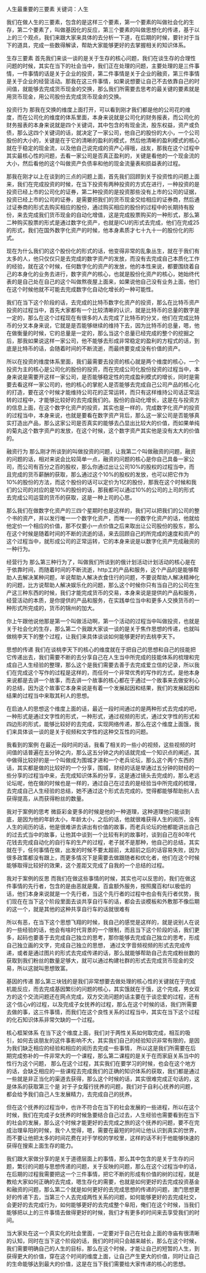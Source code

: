 人生最重要的三要素
关键词：人生

我们在做人生的三要素，包含的是这样三个要素，第一个要素的叫做社会化的生存，第二个要素了，叫做基因化的反应，第三个要素的叫做思想化的传递，基于以上的三个观点，我们来跟大家来具体的去分析一下道，在后期的时候，要针对于当下的道具，完成一些数得解读，帮助大家能够更好的去掌握相关的知识体系。

生存三要素
首先我们来谈一谈的是关于生存的核心问题，我们在谈生存的合理性问题的时候，其实在当下的社会当中，我们正在处理的问题，主要处理的是三件事情，一件事情的话是关于企业的投资，第二件事情是关于企业的融资，第三件事情是关于企业的经营活动。那我在这三件事情，如果说想要让自己不去依靠自己的时间值，就能够去完成货币现金的交换，那么我们所需要去思考的最关键的要素就是用货币现金，用公司股份去完成货币现金的交换。

投资行为
那我在交换的维度上面打开，可以看到刚才我们都是他的公司花的维度，而在公司化的维度的体系里面，本身来说就是公司化的财务报表，而公司化的财务报表的本身来说就是四个关键词，其中包含的有现金流，股东权益，资产或负债，那么这四个关键词的话，就决定了一家公司，他自己的股份的大小，一个公司股份的大小的，关键是在于它的清晰的盈利的模式，然后他清晰的盈利模式的核心就在于稳定的现金流，以及他自己说完成的资产心得哦，战友，那我在这个过程中其实最核心性的问题，去看一家公司是否真正盈利的，关键是看他的一个现金流的大小，然后看他的这个叫做资产负债率和他的现金流量表和损益表的过程。

那我在刚才以上在谈到的三点的问题上面，首先我们回顾到关于投资性的问题上面来，我们在完成投资的时候，在当下投资有两种投资的方式在进行，一种投资的是投资已经上市的公司化的证券，第二种投资的是投资那些没有上市的公司的证据， 投资已经上市的公司的证券，是需要把我们的货币现金交给相应的证券商，然后通过证券商的形式去购买相应的股份，通过购买相应的股份的过程中的长期持有股份，来去完成我们货币现金的自动化增值，这是完成股票购买的一种形式，那么第二种购买股票的形式是通过数字化资产，也就是ICU的形式去完成，他们在完成25的形式，我们在国外数字化资产的时候，他本身素质才七十九十一的股份化的形式。

现在为什么我们的这个股份化的形式的话，他变得非常的乱象丛生，就在于我们有太多的人，他只仅仅只是去完成的数字资产的发放，而没有去完成自己本质化工作的经验，就在这个时候，任何数字化的资产的发放，他的本性来说，都要围绕着自己的本身化的业务去进行，数字资产的核心，也就是股份化资产的核心，她始终代表的是自己处在自己的这个叫做熬夜屋上面来，如果说他自己没有业务上面，他们在这个时候他就不可能去完成数字化自动化增长的一种可能性。

我们在当下这个阶段的话，去完成的比特币数字化资产的投资，那么在比特币资产投资的过程当中，首先大家都有一个比较清晰的认识，就是比特币的总量的数字是一定的，那么在这个过程现在有很多的人去完成了比特币的分叉，他们在完成比特币的分叉本身来说，它就是是否能够继续的维持下去，因为比特币的总量，嗯，他在做衡量的时候，它的总量是一定的，那么当这个总量已经完成的整个的挖掘之后，那我如果说这样一家公司，他不能够去形成非常稳定的盈利的方程式的话，到底是比特币的话，会随着时间的不断流逝，而最终要变成没有价值的资产。

所以在投资的维度体系里面，我们最需要去投资的核心就是两个维度的核心，一个投资为主的核心是公司化的股份的投资，而在完成公司化股份投资的过程当中，本身来说是需要开这样一家公司，是否能够稳定性的完成盈利模式的增长，同时是需要去看这样一家公司的，他的核心的掌舵人是否能够去完成自己公司产品的核心化的打造，要在这个时候才能维持公司花的正常运转，而只有这样维持公司话正常运转的过程中，才能够比较好的去完成我们的。股份的自动化增长，这是在与投资方的信息上面，在这个数字化资产的投资，其实也是一样的，完成数字化资产的投资的过程当中，本身来说，也就是要看在数字资产背后，那么这一家公司是否能够真实打造出产品，那么这家公司是否真实的能够去凸显出比较大的价值，而如果单纯的菊丸这个数字资产的发放，在这个时候，这个数字资产其实他是没有太大的价值的。

融资行为
那么刚才所谈到的叫做投资的问题，让我第二个叫做融资的问题，融资的问题的话，相对来说会比较简单一点，融资的问题的核心是你自己具备一家公司，而公司有百分之百的股权，那么你通过出让公司10%的股权的过程当中，而且完成的货币薪酬的获取，那么通过这个10%的股权的发放，也可以把它作为10%的股份的方法，而这个股份的话可以定价为1亿的股份，那我在这个时候和我们的公司的对应的是10%的股份的话，那我都可以通过10%的公司的上司的形式去完成公司运营的货币的获取，这是一种上司的心思。

那么我们在做数字化资产的三四个星期时也是这样的，我们可以把我们的公司的整个书的资产，并以发行唯一一个数字化资产，而唯一一的数字化资产的话，他就给他定价一个相应的价值，那不仅要小一点价值之后来取出让公司股份的股东，那么在这个时候是随着时间的不断的流逝的话，来去回顾自己的所完成的速度和资产的这个过程当中，就形成公司的正常运转，它的本身来说是以数字化资产完成融资的一种行为。

经营行为
那么第三种行为了，叫做我们所谈到的俄计划活动计划活动的核心是在于依靠时间，而随着时间的不断流逝，http工的产品和服务，这个产品的是能够帮助人去解决某种问题，羊说帮助人解决衣食住行的问题，不要说帮助人解决精神化的问题，比方说帮助人解决娱乐化的问题，那么这个时候你只有当自己的公司在生产这三种东西的时候，我们才能完成货币的交易，本身来说是提供的产品和服务，经营活动的本质，是你提供的产品和服务，在实践单位当中和更多人交换货币的一种形式所完成的，货币的锦州的加大。

你上午跟他说他那是第一个叫做活动啊，第一个活动的过程当中叫做投资，也就是关于社会化的生存，那么第二个我跟大家谈一谈的是关于焦作思想的传递，也就叫做桃李天下的整个过程，让我们来具体谈谈如何能够更好的去桃李天下。

思想的传递
我们在谈桃李天下的核心的维度就在于把自己的思想和自己的技能把它传递出去，我们需要不断的去分享自己在人生当中所完成的技能体系的梳理和完成自己人生经验的整理，那么这个是我们需要去善于去完成爱立信的记录，所以我们在完成这个写作的过程是这样的，而任何一个非常优秀的写作的方式，是他本身来说都是去讲一个故事，而去讲一个故事的核心都在于通过一个故事来去做安利心的总结，因为这个故事它本身来说是有着一个发展起因和结果，我们的发展起因和结果的过程当中来取其利人的思想。

在启迪人的思想这个维度上面的话，最近一段时间通过的是两种形式去完成的吧，一种形式是通过文字性的形式，一种形式，通过视频的形式，通过文字性的形式和四边形的形式，能够比较好的去完成，实现网络传递，那么在这个维度上面饿，我们来具体谈一谈的是关于视频和文字性的这种交互性的问题。

我看到的案例
在最近一段时间的话，我看了相关的一些小的视频，这些视频的时间值的话普遍在五分钟之内，那么这五分钟之内的话就完成一个知识点的阐述，其中做得比较好的是一个叫做成为围城才进和一个老兵论坛，那么这个两个东西的话，其实都是做的比较好的一个分享，围城，财经的话是举通过五分钟的财经的一些分享的过程当中来，去完成知识体系的分享，这是通过镜头去完成的，那么老远论坛呢，他在做的时候也是一样的，通过自己在过去的是经验当中所完成的梳理，去完成自己人生经验的总结，她不通过这个形式去完成的，觉得都能够帮助别人去获得提高，从而获得粉丝的数量。

我对于案例的思考
微臣彩金更多的时候是他的一种道理，这种道理他只能谈到底，是因为他的年龄太小，年龄太小，之后的话，他就很难获得人生的阅历，没有人生的阅历的话，他是很难讲去讲出有价值的故事，而老兵论坛的他都能讲出自己的过去式当中的故事，让他其中谈到一个比较有利的故事时，谈到自己在80年代花钱去完成自动化的自行车的生产的过程，老子就不是那种，他自己的总结，其实就在于，任何事情在做，出发的时候不要太超前，太超前之后的话容易失败，因为很多政策都没有跟上，而更多情况下是需要去做跟随者和优化者，他们在这个时候能够取得比较好的效果，这个差距又完成了自我的一个总结的过程。

我对于案例的反思
而我们在做这些事情的时候，其实也可以反思的，我们在做这件事情的先行者，包含的是由恶就是魔，百盒额外服务，按照魔百和f以极低的话，他们本身来说就是一个先行者，当这个先行者的过程中也会有先行者优势，我们现在在当下这个阶段里面去谈共享自行车的话，都会去谈模板和外敷那不像后期的这一个，就是其他的这种共享自行车的话就很难有

所以有恶，在当下这个思想飞翔的时候，我自己的感觉是这样的，就是说别人在说的一些经验的话，他会有啥时代背景的一个限制，而且当下这个阶段的话，我们更多，起码也要善于去完成自己独立的思考，那你能够去完成自己独立的思考，形成自己独立画的文字，完成自己独立的思想， 通过文字音频视频的形式去完成传递，或者是通过图片的形式去完成传递的话，那么就能够帮助自己去完成粉丝数的获取到我们粉丝的数量足够大，就可以通过构建社群的形式去完成货币现金的交易，所以这就叫思想致富。

基因的传递
那么第三块钱的是我们非常想要去做处理的核心性的关键就在于完成机能反应，而去完成基因繁衍的问题的核心，其实饿就在于饿，这个完成，男女双方的这个交流问题还在网点完成，双方交流问题的话主要在于谈恋爱的过程，还有这个信心v的过程，以及完成子女抚养的过程，那么在这个时候的话，我们所需要去做的事，这三件事情，而我们在这个良性关系的过程当中，其实在当下这个过程的化石知识体系非常欠缺的一个过程。

核心框架体系
在当下这个维度上面，我们对于两性关系如何取完成，相互的吸引，如何去谈朋友的这件事影响不大，其实我们自己的经验知识非常有限的，是因为我们缺乏相应的经验和相应的阅历去完成一些事情， 所以这是我们所需要在后期完成弥补的一件非常大的一个课程，那么第二课程的是关于在而家庭关系当中的性行为这个问题， 那么在这个过程，其实我们在要学习的时候，也会在这个地方的话，会缺乏相应的一些课程去完成我们的正确的知识体系的获取，我们都是通过一些就是非正当化的渠道去获得，那么这个时候的话，其实很难完成正句话的，这是体系的获取第三个是 对于子女履行抚养的问题，我们对于自利心抚养的问题，都会给予我们自己人生发展精力，去完成自己的抚养。

但在这个抚养的过程当中，也许不符合在当下的社会发展的一些进程，所以在这个时候，我们在完成子女抚养的时候急要结合自己过去，人生经验也需要看到在当下的社会的发展，那么这个时候才能更好的去完成之旅的这个抚养的问题，要不在完成治理阜阳的时候，我个人觉得，嗯，需要在最短的时间让他认识到真实的世界，而不要让他把太多的时间花费在对于学校的学校里，这样的话不利于他能够快速的获得在搜索上面生存的能力。

我们跟大家做分享的是关于道德层面上的事情，那么其中包含的是关于生存的问题，繁衍的问题与思想传递的问题，关于反映的问题，那么在这个过程当中的话，在后期的过程我需要把这一个三件事情，把它不断的形成有价值的树的过程，就是教给大家如何正确的去完成，嗯生存化的需要，也就是如何更好的去完成投资基金和融资的问题，那么第二个就是如何更好的去完成思想的传递的问题，澳门思想更好的传递下去，当第三个人去完成两性关系的问题，如何能够更好的去完成社交，会更好的去完成行为，如何能够更好的去完成整个阜阳，俺们在这个时候，当我们能够把以上的三件事情去做得更好的时候，我们才有更多的时间来去享受我们的时间。

当大家处在这一个真实化的社会里面，一定要对于自己在社会上面的寺庙有很清晰的认知，同时在当下这个阶段的话，我们的时间只会越来越长，那么在这个时候，我们需要明确自己的人生的目标，那么在这个时候，才能让自己的短暂的人生，到获得更大的价值，穿在这个时间的维度上面，让自己产生更大的价值，同时让自己的生命能够达到最大的价值，这是在当下我们需要给大家传递的核心的思想。
